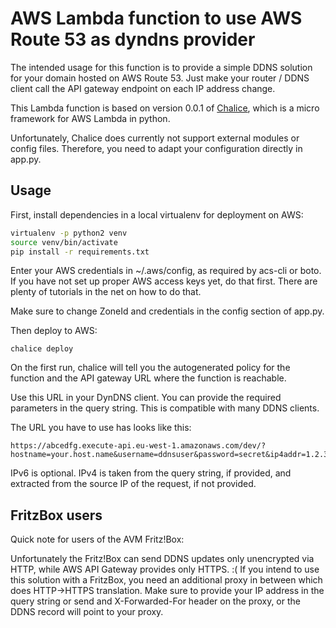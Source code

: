 # AWS Lambda function to use AWS Route 53 as dyndns provider

The intended usage for this function is to provide a simple DDNS solution
for your domain hosted on AWS Route 53. Just make your router / DDNS client call
the API gateway endpoint on each IP address change.

This Lambda function is based on version 0.0.1 of [Chalice](https://github.com/awslabs/chalice),
which is a micro framework for AWS Lambda in python.

Unfortunately, Chalice does currently not support external modules or config
files. Therefore, you need to adapt your configuration directly in app.py.

## Usage

First, install dependencies in a local virtualenv for deployment on AWS:

```bash
virtualenv -p python2 venv
source venv/bin/activate
pip install -r requirements.txt
```

Enter your AWS credentials in ~/.aws/config, as required by acs-cli or boto.
If you have not set up proper AWS access keys yet, do that first. There are
plenty of tutorials in the net on how to do that.

Make sure to change ZoneId and credentials in the config section of app.py.

Then deploy to AWS:

```
chalice deploy
```

On the first run, chalice will tell you the autogenerated policy for the function
and the API gateway URL where the function is reachable.

Use this URL in your DynDNS client. You can provide the required parameters in
the query string. This is compatible with many DDNS clients.

The URL you have to use has looks like this:

```
https://abcedfg.execute-api.eu-west-1.amazonaws.com/dev/?hostname=your.host.name&username=ddnsuser&password=secret&ip4addr=1.2.3.4&ip6addr=2001::1
```

IPv6 is optional. IPv4 is taken from the query string, if provided, and extracted
from the source IP of the request, if not provided.

## FritzBox users

Quick note for users of the AVM Fritz!Box:

Unfortunately the Fritz!Box can send DDNS updates only unencrypted via HTTP,
while AWS API Gateway provides only HTTPS. :( If you intend to use this solution
with a FritzBox, you need an additional proxy in between which does HTTP->HTTPS
translation. Make sure to provide your IP address in the query string or send
and X-Forwarded-For header on the proxy, or the DDNS record will point to your
proxy.
